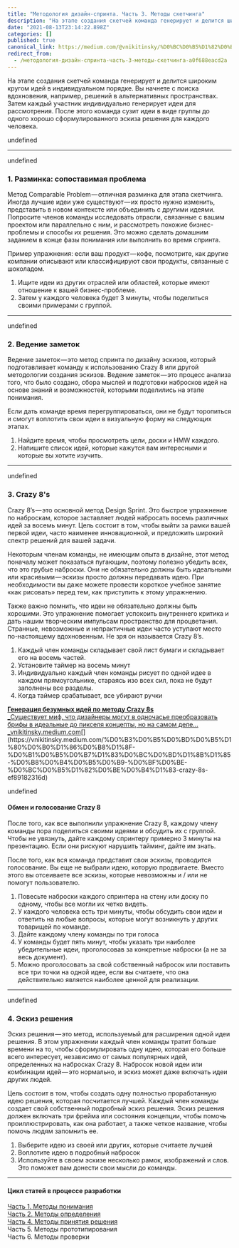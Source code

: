 ```yaml
---
title: "Методология дизайн-спринта. Часть 3. Методы скетчинга"
description: "На этапе создания скетчей команда генерирует и делится широким кругом идей в индивидуальном порядке. Вы начнете с поиска вдохновения…"
date: "2021-08-13T23:14:22.898Z"
categories: []
published: true
canonical_link: https://medium.com/@vnikitinsky/%D0%BC%D0%B5%D1%82%D0%BE%D0%B4%D0%BE%D0%BB%D0%BE%D0%B3%D0%B8%D1%8F-%D0%B4%D0%B8%D0%B7%D0%B0%D0%B9%D0%BD-%D1%81%D0%BF%D1%80%D0%B8%D0%BD%D1%82%D0%B0-%D1%87%D0%B0%D1%81%D1%82%D1%8C-3-%D0%BC%D0%B5%D1%82%D0%BE%D0%B4%D1%8B-%D1%81%D0%BA%D0%B5%D1%82%D1%87%D0%B8%D0%BD%D0%B3%D0%B0-a0f688eacd2a
redirect_from:
  - /методология-дизайн-спринта-часть-3-методы-скетчинга-a0f688eacd2a
---
```


На этапе создания скетчей команда генерирует и делится широким кругом идей в индивидуальном порядке. Вы начнете с поиска вдохновения, например, решений в альтернативных пространствах. Затем каждый участник индивидуально генерирует идеи для рассмотрения. После этого команда сузит идеи в виде группы до одного хорошо сформулированного эскиза решения для каждого человека.

undefined

---

undefined

### 1\. Разминка: сопоставимая проблема

Метод Comparable Problem — отличная разминка для этапа скетчинга. Иногда лучшие идеи уже существуют — их просто нужно изменить, представить в новом контексте или объединить с другими идеями. Попросите членов команды исследовать отрасли, связанные с вашим проектом или параллельно с ним, и рассмотреть похожие бизнес-проблемы и способы их решения. Это можно сделать домашним заданием в конце фазы понимания или выполнить во время спринта.

Пример упражнения: если ваш продукт — кофе, посмотрите, как другие компании описывают или классифицируют свои продукты, связанные с шоколадом.

1.  Ищите идеи из других отраслей или областей, которые имеют отношение к вашей бизнес-проблеме.
2.  Затем у каждого человека будет 3 минуты, чтобы поделиться своими примерами с группой.

---

undefined

### 2\. Ведение заметок

Ведение заметок — это метод спринта по дизайну эскизов, который подготавливает команду к использованию Crazy 8 или другой методологии создания эскизов. Ведение заметок — это процесс анализа того, что было создано, сбора мыслей и подготовки набросков идей на основе знаний и возможностей, которыми поделились на этапе понимания.

Если дать команде время перегруппироваться, они не будут торопиться и смогут воплотить свои идеи в визуальную форму на следующих этапах.

1.  Найдите время, чтобы просмотреть цели, доски и HMW каждого.
2.  Напишите список идей, которые кажутся вам интересными и которые вы хотите изучить.

---

undefined

### 3\. Crazy 8's

Crazy 8’s — это основной метод Design Sprint. Это быстрое упражнение по наброскам, которое заставляет людей набросать восемь различных идей за восемь минут. Цель состоит в том, чтобы выйти за рамки вашей первой идеи, часто наименее инновационной, и предложить широкий спектр решений для вашей задачи.

Некоторым членам команды, не имеющим опыта в дизайне, этот метод поначалу может показаться пугающим, поэтому полезно убедить всех, что это грубые наброски. Они не обязательно должны быть идеальными или красивыми — эскизы просто должны передавать идею. При необходимости вы даже можете провести короткое учебное занятие «как рисовать» перед тем, как приступить к этому упражнению.

Также важно помнить, что идеи не обязательно должны быть хорошими. Это упражнение помогает успокоить внутреннего критика и дать нашим творческим импульсам пространство для процветания. Странные, невозможные и непрактичные идеи часто уступают место по-настоящему вдохновенным. Не зря он называется Crazy 8’s.

1.  Каждый член команды складывает свой лист бумаги и складывает его на восемь частей.
2.  Установите таймер на восемь минут
3.  Индивидуально каждый член команды рисует по одной идее в каждом прямоугольнике, стараясь изо всех сил, пока не будут заполнены все разделы.
4.  Когда таймер срабатывает, все убирают ручки

[**Генерация безумных идей по методу Crazy 8s**  
_Существует миф, что дизайнеры могут в одночасье преобразовать брифы в идеальные до пикселя концепты, но на самом деле…_vnikitinsky.medium.com](https://vnikitinsky.medium.com/%D0%B3%D0%B5%D0%BD%D0%B5%D1%80%D0%B0%D1%86%D0%B8%D1%8F-%D0%B1%D0%B5%D0%B7%D1%83%D0%BC%D0%BD%D1%8B%D1%85-%D0%B8%D0%B4%D0%B5%D0%B9-%D0%BF%D0%BE-%D0%BC%D0%B5%D1%82%D0%BE%D0%B4%D1%83-crazy-8s-ef89182316d "https://vnikitinsky.medium.com/%D0%B3%D0%B5%D0%BD%D0%B5%D1%80%D0%B0%D1%86%D0%B8%D1%8F-%D0%B1%D0%B5%D0%B7%D1%83%D0%BC%D0%BD%D1%8B%D1%85-%D0%B8%D0%B4%D0%B5%D0%B9-%D0%BF%D0%BE-%D0%BC%D0%B5%D1%82%D0%BE%D0%B4%D1%83-crazy-8s-ef89182316d")[](https://vnikitinsky.medium.com/%D0%B3%D0%B5%D0%BD%D0%B5%D1%80%D0%B0%D1%86%D0%B8%D1%8F-%D0%B1%D0%B5%D0%B7%D1%83%D0%BC%D0%BD%D1%8B%D1%85-%D0%B8%D0%B4%D0%B5%D0%B9-%D0%BF%D0%BE-%D0%BC%D0%B5%D1%82%D0%BE%D0%B4%D1%83-crazy-8s-ef89182316d)

undefined

#### Обмен и голосование Crazy 8

После того, как все выполнили упражнение Crazy 8, каждому члену команды пора поделиться своими идеями и обсудить их с группой. Чтобы не увязнуть, дайте каждому спринтеру примерно 3 минуты на презентацию. Если они рискуют нарушить тайминг, дайте им знать.

После того, как вся команда представит свои эскизы, проводится голосование. Вы еще не выбрали идею, которую продвигаете. Вместо этого вы отсеиваете все эскизы, которые невозможны и / или не помогут пользователю.

1.  Повесьте наброски каждого спринтера на стену или доску по одному, чтобы все могли их четко видеть.
2.  У каждого человека есть три минуты, чтобы обсудить свои идеи и ответить на любые вопросы, которые могут возникнуть у других товарищей по команде.
3.  Дайте каждому члену команды по три голоса
4.  У команды будет пять минут, чтобы указать три наиболее убедительные идеи, проголосовав за конкретные наброски (а не за весь документ).
5.  Можно проголосовать за свой собственный набросок или поставить все три точки на одной идее, если вы считаете, что она действительно является наиболее ценной для реализации.

---

undefined

### 4\. Эскиз решения

Эскиз решения — это метод, используемый для расширения одной идеи решения. В этом упражнении каждый член команды тратит больше времени на то, чтобы сформулировать одну идею, которая его больше всего интересует, независимо от самых популярных идей, определенных на набросках Crazy 8. Набросок новой идеи или комбинации идей — это нормально, и эскиз может даже включать идеи других людей.

Цель состоит в том, чтобы создать одну полностью проработанную идею решения, которая посчитается лучшей. Каждый член команды создает свой собственный подробный эскиз решения. Эскиз решения должен включать три фрейма или состояния концепции, чтобы помочь проиллюстрировать, как она работает, а также четкое название, чтобы помочь людям запомнить ее.

1.  Выберите идею из своей или других, которые считаете лучшей
2.  Воплотите идею в подробный набросок
3.  Используйте в своем эскизе несколько рамок, изображений и слов. Это поможет вам донести свои мысли до команды.

---

#### Цикл статей в процессе разработки

[Часть 1. Методы понимания](https://vnikitinsky.medium.com/методология-дизайн-спринта-часть-1-методы-понимания-1ae422a37d4b)  
[Часть 2. Методы определения](https://vnikitinsky.medium.com/%D0%BC%D0%B5%D1%82%D0%BE%D0%B4%D0%BE%D0%BB%D0%BE%D0%B3%D0%B8%D1%8F-%D0%B4%D0%B8%D0%B7%D0%B0%D0%B9%D0%BD-%D1%81%D0%BF%D1%80%D0%B8%D0%BD%D1%82%D0%B0-%D1%87%D0%B0%D1%81%D1%82%D1%8C-2-%D0%BC%D0%B5%D1%82%D0%BE%D0%B4%D1%8B-%D0%BE%D0%BF%D1%80%D0%B5%D0%B4%D0%B5%D0%BB%D0%B5%D0%BD%D0%B8%D1%8F-373f84ba74a2)  
[Часть 4. Методы принятия решения](https://vnikitinsky.medium.com/%D0%BC%D0%B5%D1%82%D0%BE%D0%B4%D0%BE%D0%BB%D0%BE%D0%B3%D0%B8%D1%8F-%D0%B4%D0%B8%D0%B7%D0%B0%D0%B9%D0%BD-%D1%81%D0%BF%D1%80%D0%B8%D0%BD%D1%82%D0%B0-%D1%87%D0%B0%D1%81%D1%82%D1%8C-4-%D0%BC%D0%B5%D1%82%D0%BE%D0%B4%D1%8B-%D0%BF%D1%80%D0%B8%D0%BD%D1%8F%D1%82%D0%B8%D1%8F-%D1%80%D0%B5%D1%88%D0%B5%D0%BD%D0%B8%D1%8F-9d086771aea6)  
Часть 5. Методы прототипирования  
Часть 6. Методы проверки
